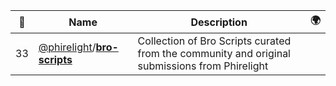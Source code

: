 |:star2: | Name | Description | 🌍|
|---|---|---|---|
|33|[@phirelight](https://github.com/phirelight)/[**bro-scripts**](https://github.com/phirelight/bro-scripts)|Collection of Bro Scripts curated from the community and original submissions from Phirelight||

